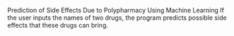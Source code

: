 Prediction of Side Effects Due to Polypharmacy Using Machine Learning
If the user inputs the names of two drugs, the program predicts possible side effects that these drugs can bring. 
